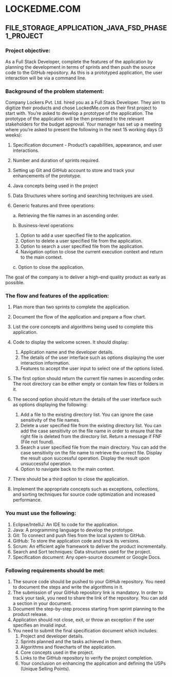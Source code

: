 # LOCKEDME.COM
## FILE_STORAGE_APPLICATION_JAVA_FSD_PHASE1_PROJECT

### Project objective:
As a Full Stack Developer, complete the features of the application by planning the development in terms of sprints and then push the source code to the GitHub repository. As this is a prototyped application, the user interaction will be via a command line.

### Background of the problem statement:
Company Lockers Pvt. Ltd. hired you as a Full Stack Developer. They aim to digitize their products and chose LockedMe.com as their first project to start with. You’re asked to develop a prototype of the application. The prototype of the application will be then presented to the relevant stakeholders for the budget approval. Your manager has set up a meeting where you’re asked to present the following in the next 15 working days (3 weeks):
   1. Specification document - Product’s capabilities, appearance, and user interactions.
   
   2. Number and duration of sprints required.
   
   3. Setting up Git and GitHub account to store and track your enhancements of the prototype.
  
   4. Java concepts being used in the project
   
   5. Data Structures where sorting and searching techniques are used.
   
   6. Generic features and three operations:
   
      a. Retrieving the file names in an ascending order.
      
      b. Business-level operations:
         1. Option to add a user specified file to the application.
         2. Option to delete a user specified file from the application.
         3. Option to search a user specified file from the application.
         4. Navigation option to close the current execution context and return to the main context.
                    
      c. Option to close the application.

The goal of the company is to deliver a high-end quality product as early as possible.

### The flow and features of the application:
1.  Plan more than two sprints to complete the application.

2.  Document the flow of the application and prepare a flow chart.

3.  List the core concepts and algorithms being used to complete this application.

4. Code to display the welcome screen. It should display:
      1. Application name and the developer details.
      2. The details of the user interface such as options displaying the user interaction information.
      3. Features to accept the user input to select one of the options listed.

5. The first option should return the current file names in ascending order. The root directory can be either empty or contain few files or folders in it.

6. The second option should return the details of the user interface such as options displaying the following:
   1. Add a file to the existing directory list.
    You can ignore the case sensitivity of the file names.      
   2.  Delete a user specified file from the existing directory list.
     You can add the case sensitivity on the file name in order to ensure that the right file is deleted from the directory list.
     Return a message if FNF (File not found).              
   3. Search a user specified file from the main directory.
      You can add the case sensitivity on the file name to retrieve the correct file.
      Display the result upon successful operation.
      Display the result upon unsuccessful operation.              
    4. Option to navigate back to the main context.

  7. There should be a third option to close the application.
  8. Implement the appropriate concepts such as exceptions, collections, and sorting techniques for source code optimization and increased performance.

### You must use the following:

1. Eclipse/IntelliJ: An IDE to code for the application.
2. Java: A programming language to develop the prototype.
3. Git: To connect and push files from the local system to GitHub.
4. GitHub: To store the application code and track its versions.
5. Scrum: An efficient agile framework to deliver the product incrementally.
6. Search and Sort techniques: Data structures used for the project.
7. Specification document: Any open-source document or Google Docs.

### Following requirements should be met:
1. The source code should be pushed to your GitHub repository. You need to document the steps and write the algorithms in it.
2. The submission of your GitHub repository link is mandatory. In order to track your task, you need to share the link of the repository. You can add a section in your document.
3. Document the step-by-step process starting from sprint planning to the product release.
4. Application should not close, exit, or throw an exception if the user specifies an invalid input.
5. You need to submit the final specification document which includes:
      1. Project and developer details.
      2. Sprints planned and the tasks achieved in them.
      3. Algorithms and flowcharts of the application.
      4. Core concepts used in the project.
      5. Links to the GitHub repository to verify the project completion.
      6. Your conclusion on enhancing the application and defining the USPs (Unique Selling Points).
